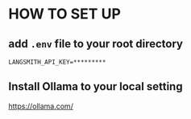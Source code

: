 # HOW TO SET UP

## add `.env` file to your root directory

```
LANGSMITH_API_KEY=*********
```

## Install Ollama to your local setting

https://ollama.com/
